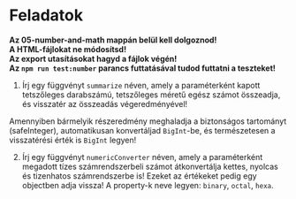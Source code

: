# Feladatok

**Az 05-number-and-math mappán belül kell dolgoznod!**  
**A HTML-fájlokat ne módosítsd!**  
**Az export utasításokat hagyd a fájlok végén!**  
**Az `npm run test:number` parancs futtatásával tudod futtatni a teszteket!**

1. Írj egy függvényt `summarize` néven, amely a paraméterként kapott tetszőleges darabszámú, tetszőleges méretű egész számot összeadja, és visszatér az összeadás végeredményével!

Amennyiben bármelyik részeredmény meghaladja a biztonságos tartományt (safeInteger), automatikusan konvertáljad `BigInt`-be, és természetesen a visszatérési érték is `BigInt` legyen!

2. Írj egy függvényt `numericConverter` néven, amely a paraméterként megadott tízes számrendszerbeli számot átkonvertálja kettes, nyolcas és tizenhatos számrendszerbe is! Ezeket az értékeket pedig egy objectben adja vissza! A property-k neve legyen: `binary`, `octal`, `hexa`.
